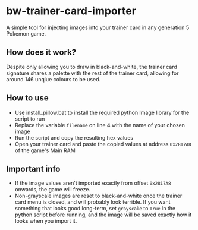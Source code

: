 # bw-trainer-card-importer

A simple tool for injecting images into your trainer card in any generation 5 Pokemon game.

## How does it work?

Despite only allowing you to draw in black-and-white, the trainer card signature shares a palette with the rest of the trainer card, allowing for around 146 unqiue colours to be used.

## How to use

- Use install_pillow.bat to install the required python Image library for the script to run
- Replace the variable `filename` on line 4 with the name of your chosen image 
- Run the script and copy the resulting hex values
- Open your trainer card and paste the copied values at address `0x2817A8` of the game's Main RAM

## Important info

- If the image values aren't imported exactly from offset `0x2817A8` onwards, the game will freeze.
- Non-grayscale images are reset to black-and-white once the trainer card menu is closed, and will probably look terrible. If you want something that looks good long-term, set `grayscale` to `True` in the python script before running, and the image will be saved exactly how it looks when you import it. 
